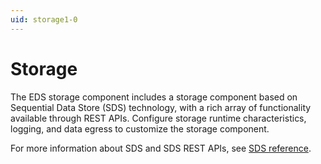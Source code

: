 ```yaml
---
uid: storage1-0
---
```


# Storage

The EDS storage component includes a storage component based on Sequential Data Store (SDS) technology, with a rich array of functionality available through REST APIs. Configure storage runtime characteristics, logging, and data egress to customize the storage component.

For more information about SDS and SDS REST APIs, see [SDS reference](xref:sdsOverview1-0).
